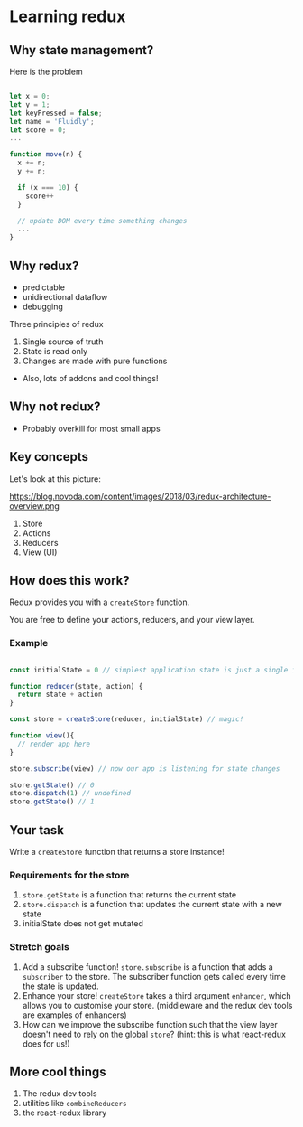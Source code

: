 # Learning redux

## Why state management?

Here is the problem

```js

let x = 0;
let y = 1;
let keyPressed = false;
let name = 'Fluidly';
let score = 0;
...

function move(n) {
  x += n;
  y += n;

  if (x === 10) {
    score++
  }

  // update DOM every time something changes
  ...
}

```




## Why redux?

- predictable
- unidirectional dataflow
- debugging

Three principles of redux

1. Single source of truth
2. State is read only
3. Changes are made with pure functions

- Also, lots of addons and cool things!


## Why not redux?

- Probably overkill for most small apps



## Key concepts

Let's look at this picture:

https://blog.novoda.com/content/images/2018/03/redux-architecture-overview.png

1. Store
2. Actions
3. Reducers
4. View (UI)


## How does this work?

Redux provides you with a `createStore` function.

You are free to define your actions, reducers, and your view layer.


### Example

```js

const initialState = 0 // simplest application state is just a single integer

function reducer(state, action) {
  return state + action
}

const store = createStore(reducer, initialState) // magic!

function view(){
  // render app here
}

store.subscribe(view) // now our app is listening for state changes

store.getState() // 0
store.dispatch(1) // undefined
store.getState() // 1


```









## Your task

Write a `createStore` function that returns a store instance!

### Requirements for the store

1. `store.getState` is a function that returns the current state
2. `store.dispatch` is a function that updates the current state with a new state
3. initialState does not get mutated

### Stretch goals

1. Add a subscribe function! `store.subscribe` is a function that adds a `subscriber` to the store. The subscriber function gets called every time the state is updated.
2. Enhance your store! `createStore` takes a third argument `enhancer`, which allows you to customise your store. (middleware and the redux dev tools are examples of enhancers)
3. How can we improve the subscribe function such that the view layer doesn't need to rely on the global `store`? (hint: this is what react-redux does for us!)


























## More cool things

1. The redux dev tools
2. utilities like `combineReducers`
3. the react-redux library
